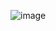 ![image](https://user-images.githubusercontent.com/97594244/196639094-d3964005-8c2f-4693-b417-54ac469f4dcb.png)
